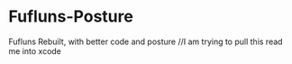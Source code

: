 # Fufluns-Posture
Fufluns Rebuilt, with better code and posture
//I am trying to pull this read me into xcode
